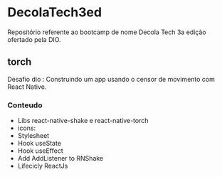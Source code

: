 # DecolaTech3ed
Repositório referente ao bootcamp de nome Decola Tech 3a edição ofertado pela DIO.

## torch

Desafio dio : Construindo um app usando o censor de movimento com React Native.

### Conteudo

- Libs  react-native-shake e react-native-torch
- icons: 
- Stylesheet
- Hook useState
- Hook useEffect
- Add AddListener to RNShake
- Lifecicly ReactJs
